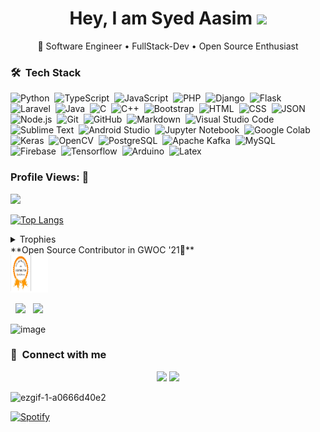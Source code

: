 <h1 align="center">Hey, I am Syed Aasim <img src="https://raw.githubusercontent.com/aemmadi/aemmadi/master/wave.gif" height="30px"></h1> 



<p align="center">
<!--  <img src="https://raw.githubusercontent.com/KevinPatel04/KevinPatel04/master/cover-thompson.png"></p><h2 align="center"> -->
 🚀 Software Engineer • FullStack-Dev • Open Source Enthusiast </h2>
<p align="center">
<!--  <img src="https://raw.githubusercontent.com/KevinPatel04/KevinPatel04/master/header.png">  -->
</p>

<!-- 
<img align="center" src="https://octodex.github.com/images/daftpunktocat-thomas.gif" height="160px" width="160px"> 
 <img align="center" src="https://octodex.github.com/images/daftpunktocat-guy.gif" height="160px" width="160px"> -->

<!--**aasim-syed/aasim-syed** is a ✨ _special_ ✨ repository because its `README.md` (this file) appears on your GitHub profile.-->

 



### 🛠 &nbsp;Tech Stack

![Python](https://img.shields.io/badge/-Python-05122A?style=flat&logo=python)&nbsp;
![TypeScript](https://img.shields.io/badge/-TypeScript-05122A?style=flat&logo=typescript)&nbsp;
![JavaScript](https://img.shields.io/badge/-JavaScript-05122A?style=flat&logo=javascript)&nbsp;
![PHP](https://img.shields.io/badge/-PHP-05122A?style=flat&logo=php&logoColor=777BB4)&nbsp;
![Django](https://img.shields.io/badge/-Django-05122A?style=flat&logo=django&logoColor=092E20)&nbsp;
![Flask](https://img.shields.io/badge/-Flask-05122A?style=flat&logo=flask)&nbsp;
![Laravel](https://img.shields.io/badge/-Laravel-05122A?style=flat&logo=laravel&logoColor=FF2D20)&nbsp;
![Java](https://img.shields.io/badge/-Java-05122A?style=flat&logo=Java&logoColor=FFA518)&nbsp;
![C](https://img.shields.io/badge/-C-05122A?style=flat&logo=C&logoColor=A8B9CC)&nbsp;
![C++](https://img.shields.io/badge/-C++-05122A?style=flat&logo=C%2B%2B&logoColor=00599C)&nbsp;
![Bootstrap](https://img.shields.io/badge/-Bootstrap-05122A?style=flat&logo=bootstrap&logoColor=563D7C)&nbsp;
![HTML](https://img.shields.io/badge/-HTML-05122A?style=flat&logo=HTML5)&nbsp;
![CSS](https://img.shields.io/badge/-CSS-05122A?style=flat&logo=CSS3&logoColor=1572B6)&nbsp;
![JSON](https://img.shields.io/badge/-JSON-05122A?style=flat&logo=json&logoColor=000000)&nbsp;
![Node.js](https://img.shields.io/badge/-Node.js-05122A?style=flat&logo=node.js&logoColor=339933)&nbsp;
![Git](https://img.shields.io/badge/-Git-05122A?style=flat&logo=git)&nbsp;
![GitHub](https://img.shields.io/badge/-GitHub-05122A?style=flat&logo=github)&nbsp;
![Markdown](https://img.shields.io/badge/-Markdown-05122A?style=flat&logo=markdown)&nbsp;
![Visual Studio Code](https://img.shields.io/badge/-Visual%20Studio%20Code-05122A?style=flat&logo=visual-studio-code&logoColor=007ACC)&nbsp;
![Sublime Text](https://img.shields.io/badge/-Sublime%20Text-05122A?style=flat&logo=sublime-text&logoColor=FF9800)&nbsp;
![Android Studio](https://img.shields.io/badge/-Android%20Studio-05122A?style=flat&logo=android-studio&logoColor=3DDC84)&nbsp;
![Jupyter Notebook](https://img.shields.io/badge/-Jupyter%20Notebook-05122A?style=flat&logo=jupyter&logoColor=F37626)&nbsp;
![Google Colab](https://img.shields.io/badge/-Google%20Colab-05122A?style=flat&logo=google-colab&logoColor=F9AB00)&nbsp;
![Keras](https://img.shields.io/badge/-Keras-05122A?style=flat&logo=keras&logoColor=D00000)&nbsp;
![OpenCV](https://img.shields.io/badge/-OpenCV-05122A?style=flat&logo=opencv&logoColor=5C3EE8)&nbsp;
![PostgreSQL](https://img.shields.io/badge/-PostgreSQL-05122A?style=flat&logo=postgresql&logoColor=336791)&nbsp;
![Apache Kafka](https://img.shields.io/badge/-Apache%20Kafka-05122A?style=flat&logo=apache-kafka&logoColor=231F20)&nbsp;
![MySQL](https://img.shields.io/badge/-MySQL-05122A?style=flat&logo=mysql&logoColor=4479A1)&nbsp;
![Firebase](https://img.shields.io/badge/-Firebase-05122A?style=flat&logo=firebase&logoColor=FFCA28)&nbsp;
![Tensorflow](https://img.shields.io/badge/-Tensorflow-05122A?style=flat&logo=tensorflow&logoColor=FF6F00)&nbsp;
![Arduino](https://img.shields.io/badge/-Arduino-05122A?style=flat&logo=arduino&logoColor=00979D)&nbsp;
![Latex](https://img.shields.io/badge/-Latex-05122A?style=flat&logo=latex&logoColor=008080)&nbsp;

      
<h3 align="left">Profile Views: 🧐</h3>
<img width="20%" src="https://profile-counter.glitch.me/%7BGitHub-Profile%7D/count.svg" /> 

[![Top Langs](https://github-readme-stats.vercel.app/api/top-langs/?username=aasim-syed&theme=chartreuse-dark)](https://github.com/anuraghazra/github-readme-stats)
  

  
<details><summary>Trophies</summary>
<p align="left">
<img width=900 src="https://github-profile-trophy.vercel.app/?username=aasim-syed&column=7&theme=gruvbox&no-frame=true"/>
</details>
  **Open Source Contributor in GWOC '21🥇**<br>
<img src="gwoc.png" alt="GWOC Badge" width="60" height="60">

<p align="left">
  <img width="48%" src="https://github-readme-stats.vercel.app/api?username=aasim-syed&show_icons=true&theme=chartreuse-dark&count_private=true&include_all_commits=true" /> 
  <img width="48%" src="https://github-readme-streak-stats.herokuapp.com/?user=aasim-syed&theme=chartreuse-dark" />
</p>  

![image](https://user-images.githubusercontent.com/70385414/192991125-c1510583-1a01-4939-9337-0c5f104bd05c.png)
### :link: &nbsp;Connect with me

<p align="center">
<a href="https://linkedin.com/in/syed-aasim"><img src="https://img.shields.io/badge/-Syed%20Aasim-0077B5?style=for-the-badge&logo=Linkedin&logoColor=white"/></a>
<a href="mailto:syedaasim133@gmail.com"><img src="https://img.shields.io/badge/-syedaasim133@gmail.com-D14836?style=for-the-badge&logo=Gmail&logoColor=white"/></a>


</p>


![ezgif-1-a0666d40e2](https://user-images.githubusercontent.com/96356684/189739928-f1bbf7fb-3d45-416c-b9fb-ade8b788c9f5.gif)


[![Spotify](https://novatorem.bgstatic.vercel.app/api/spotify)](https://open.spotify.com/user/31v6pvoxphilo63ijnfpfoeut6ru?si=706fb369d2d74e40) 


